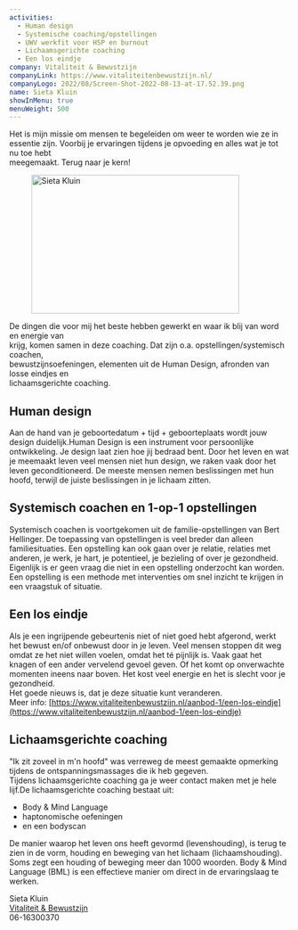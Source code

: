 ```yaml
---
activities:
  - Human design
  - Systemische coaching/opstellingen
  - UWV werkfit voor HSP en burnout
  - Lichaamsgerichte coaching
  - Een los eindje
company: Vitaliteit & Bewustzijn
companyLink: https://www.vitaliteitenbewustzijn.nl/
companyLogo: 2022/08/Screen-Shot-2022-08-13-at-17.52.39.png
name: Sieta Kluin
showInMenu: true
menuWeight: 500
---
```


Het is mijn missie om mensen te begeleiden om weer te worden wie ze in  
essentie zijn. Voorbij je ervaringen tijdens je opvoeding en alles wat je tot nu toe hebt  
meegemaakt. Terug naar je kern!

<figure class="alignright is-resized"><img src="https://res.cloudinary.com/piith/image/upload/2022/08/Screen-Shot-2022-08-13-at-17.46.07.png" alt="Sieta Kluin" class="wp-image-2981" width="373" height="249"/></figure>

De dingen die voor mij het beste hebben gewerkt en waar ik blij van word en energie van  
krijg, komen samen in deze coaching. Dat zijn o.a. opstellingen/systemisch coachen,  
bewustzijnsoefeningen, elementen uit de Human Design, afronden van losse eindjes en  
lichaamsgerichte coaching.

## Human design

Aan de hand van je geboortedatum + tijd + geboorteplaats wordt jouw design duidelijk.Human Design is een instrument voor persoonlijke ontwikkeling. Je design laat zien hoe jij bedraad bent. Door het leven en wat je meemaakt leven veel mensen niet hun design, we raken vaak door het leven geconditioneerd. De meeste mensen nemen beslissingen met hun hoofd, terwijl de juiste beslissingen in je lichaam zitten.

## Systemisch coachen en 1-op-1 opstellingen

Systemisch coachen is voortgekomen uit de familie-opstellingen van Bert Hellinger. De toepassing van opstellingen is veel breder dan alleen familiesituaties. Een opstelling kan ook gaan over je relatie, relaties met anderen, je werk, je hart, je potentieel, je bezieling of over je gezondheid. Eigenlijk is er geen vraag die niet in een opstelling onderzocht kan worden. Een opstelling is een methode met interventies om snel inzicht te krijgen in een vraagstuk of situatie.

## Een los eindje

Als je een ingrijpende gebeurtenis niet of niet goed hebt afgerond, werkt het bewust en/of onbewust door in je leven. Veel mensen stoppen dit weg omdat ze het niet willen voelen, omdat het té pijnlijk is. Vaak gaat het knagen of een ander vervelend gevoel geven. Of het komt op onverwachte momenten ineens naar boven. Het kost veel energie en het is slecht voor je gezondheid.  
Het goede nieuws is, dat je deze situatie kunt veranderen.  
Meer info: [https://www.vitaliteitenbewustzijn.nl/aanbod-1/een-los-eindje](https://www.vitaliteitenbewustzijn.nl/aanbod-1/een-los-eindje)

## Lichaamsgerichte coaching

"Ik zit zoveel in m'n hoofd" was verreweg de meest gemaakte opmerking tijdens de ontspanningsmassages die ik heb gegeven.  
Tijdens lichaamsgerichte coaching ga je weer contact maken met je hele lijf.De lichaamsgerichte coaching bestaat uit:

*   Body & Mind Language
*   haptonomische oefeningen
*   en een bodyscan

De manier waarop het leven ons heeft gevormd (levenshouding), is terug te zien in de vorm, houding en beweging van het lichaam (lichaamshouding). Soms zegt een houding of beweging meer dan 1000 woorden. Body & Mind Language (BML) is een effectieve manier om direct in de ervaringslaag te werken.

Sieta Kluin  
[Vitaliteit & Bewustzijn](https://www.vitaliteitenbewustzijn.nl/)  
06-16300370
